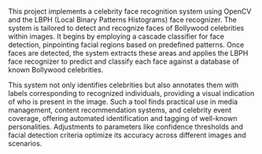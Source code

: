 This project implements a celebrity face recognition system using OpenCV and the LBPH (Local Binary Patterns Histograms) face recognizer. The system is tailored to detect and recognize faces of Bollywood celebrities within images. It begins by employing a cascade classifier for face detection, pinpointing facial regions based on predefined patterns. Once faces are detected, the system extracts these areas and applies the LBPH face recognizer to predict and classify each face against a database of known Bollywood celebrities.

This system not only identifies celebrities but also annotates them with labels corresponding to recognized individuals, providing a visual indication of who is present in the image. Such a tool finds practical use in media management, content recommendation systems, and celebrity event coverage, offering automated identification and tagging of well-known personalities. Adjustments to parameters like confidence thresholds and facial detection criteria optimize its accuracy across different images and scenarios.
